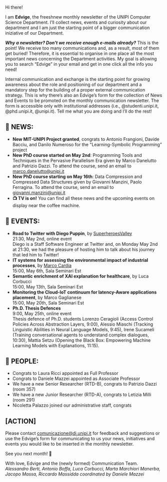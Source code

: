 Hi there!

I am **Edvige**, the freeshnew monthly newsletter of the UNIPI Computer Science Department. I’ll collect news, events and curiosity about our department and I am just the starting point of a bigger communication iniziative of our Department.

***Why a newsletter? Don't we receive enough e-mails already?***
This is the point! We receive too many communications and, as a result, most of them get buried! Therefore, it is essential to organise in one place all the most important news concerning the Department activities. My goal is allowing you to search “Edvige” in your email and get in one click all the info you need! 

Internal communication and exchange is the starting point for growing awareness about the role and positioning of our department and a mandatory step for the building of a proper external communication strategy. This is why there’s also an Edvige’s form for the collection of News and Events to be promoted on the monthly communication newsletter. The form is accessible only with institutional addresses (i.e., @studenti.unipi.it, @phd.unipi.it, @unipi.it). Tell me what you are doing and I’ll do the rest!

## 📰 NEWS:

- **New MIT-UNIPI Project granted**, congrats to Antonio Frangioni, Davide Bacciu, and Danilo Numeroso for the "Learning-Symbolic Programming” project
- **New PhD course started on May 2nd**: Programming Tools and Techniques in the Pervasive Parallelism Era given by Marco Danelutto and Patrizio Dazzi. To attend the course, send an email to marco.danelutto@unipi.it 
- **New PhD course starting on May 16th**: Data Compression and Compressed Data Structures given by Giovanni Manzini, Paolo Ferragina. To attend the course, send an email to giovanni.manzini@unipi.it  
- **📺 TV is on!** You can find all these news and the upcoming events on display near the coffee machine.

## 📆 EVENTS: 

- **Road to Twitter with Diego Puppin**, by [SuperheroesValley]()<br/>
  21:30, May 2nd, online event<br/>
  Diego is a Staff Software Engineer at Twitter and, on Monday May 2nd at 21:30, we had the pleasure of hosting him to talk about his journey that led him to Twitter!
- **IT systems for assessing the environmental impact of industrial processes**, by [Marco Cardia]()<br/>
  15:00, May 6th, Sala Seminari Est
- **Semantic enrichment of XAI explanation for healthcare**, by Luca Corbucci<br/>
  15:00, May 13th, Sala Seminari Est
- **Monitoring the Cloud-IoT continuum for latency-Aware applications placement**, by Marco Gaglianese<br/>
  15:00, May 20th, Sala Seminari Est
- **Ph.D. Thesis Defences**<br/>
  9:00, May 25th, online event<br/>
  Thesis defence of Ph.D. students Lorenzo Ceragioli (Access Control Policies Across Abstraction Layers, 9:00), Alessio Miaschi (Tracking Linguistic Abilities in Neural Language Models, 9:45), Irene Sucameli (Training conversational agents to understand complex dialogues, 10:30), Mattia Setzu (Opening the Black Box: Empowering Machine Learning Models with Explanations, 11:15).


## 🎉 PEOPLE:

- Congrats to Laura Ricci appointed as Full Professor 
- Congrats to Daniele Mazzei appointed as Associate Professor 
- We have a new Senior Researcher (RTD-B), congrats to Patrizio Dazzi (room 357) 
- We have a new Junior Researcher (RTD-A), congrats to Letizia Milli (room 291)
- Nicoletta Palazzo joined our administrative staff, congrats
				
## \[ACTION] 

Please contact comunicazione@di.unipi.it for feedback and suggestions or use the Edvige’s form for communicating to us your news, initiatives and events you would like to be inserted in the monthly newsletter.

See you next month! 🦉

With love, Edvige and the (newly formed) Communication Team.  
*Alessandro Berti, Antonio Boffa, Luca Corbucci, Marta Marchiori Manerba, Jacopo Massa, Riccardo Massidda coordinated by Daniele Mazzei*
